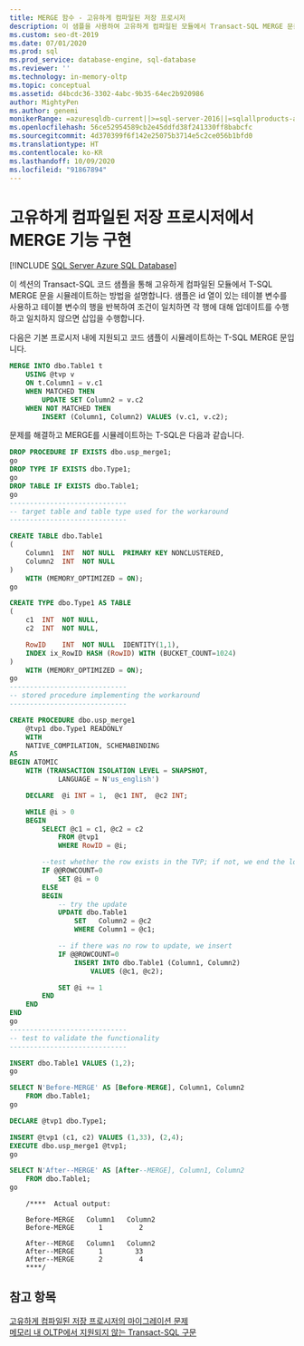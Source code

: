 ```yaml
---
title: MERGE 함수 - 고유하게 컴파일된 저장 프로시저
description: 이 샘플을 사용하여 고유하게 컴파일된 모듈에서 Transact-SQL MERGE 문을 시뮬레이트하는 방법을 알아봅니다.
ms.custom: seo-dt-2019
ms.date: 07/01/2020
ms.prod: sql
ms.prod_service: database-engine, sql-database
ms.reviewer: ''
ms.technology: in-memory-oltp
ms.topic: conceptual
ms.assetid: d4bcdc36-3302-4abc-9b35-64ec2b920986
author: MightyPen
ms.author: genemi
monikerRange: =azuresqldb-current||>=sql-server-2016||=sqlallproducts-allversions||>=sql-server-linux-2017||=azuresqldb-mi-current
ms.openlocfilehash: 56ce52954589cb2e45ddfd38f241330ff8babcfc
ms.sourcegitcommit: 4d370399f6f142e25075b3714e5c2ce056b1bfd0
ms.translationtype: HT
ms.contentlocale: ko-KR
ms.lasthandoff: 10/09/2020
ms.locfileid: "91867894"
---
```

# <a name="implementing-merge-functionality-in-a-natively-compiled-stored-procedure"></a>고유하게 컴파일된 저장 프로시저에서 MERGE 기능 구현
[!INCLUDE [SQL Server Azure SQL Database](../../includes/applies-to-version/sql-asdb.md)]

  
이 섹션의 Transact-SQL 코드 샘플을 통해 고유하게 컴파일된 모듈에서 T-SQL MERGE 문을 시뮬레이트하는 방법을 설명합니다. 샘플은 id 열이 있는 테이블 변수를 사용하고 테이블 변수의 행을 반복하여 조건이 일치하면 각 행에 대해 업데이트를 수행하고 일치하지 않으면 삽입을 수행합니다.
  
다음은 기본 프로시저 내에 지원되고 코드 샘플이 시뮬레이트하는 T-SQL MERGE 문입니다.  

```sql
MERGE INTO dbo.Table1 t  
    USING @tvp v  
    ON t.Column1 = v.c1  
    WHEN MATCHED THEN   
        UPDATE SET Column2 = v.c2  
    WHEN NOT MATCHED THEN  
        INSERT (Column1, Column2) VALUES (v.c1, v.c2);  
```

문제를 해결하고 MERGE를 시뮬레이트하는 T-SQL은 다음과 같습니다.  

```sql
DROP PROCEDURE IF EXISTS dbo.usp_merge1;  
go  
DROP TYPE IF EXISTS dbo.Type1;  
go  
DROP TABLE IF EXISTS dbo.Table1;  
go  
-----------------------------  
-- target table and table type used for the workaround
-----------------------------  

CREATE TABLE dbo.Table1  
(  
    Column1  INT  NOT NULL  PRIMARY KEY NONCLUSTERED,  
    Column2  INT  NOT NULL  
)   
    WITH (MEMORY_OPTIMIZED = ON);  
go  

CREATE TYPE dbo.Type1 AS TABLE  
(  
    c1  INT  NOT NULL,  
    c2  INT  NOT NULL,  

    RowID    INT  NOT NULL  IDENTITY(1,1),  
    INDEX ix_RowID HASH (RowID) WITH (BUCKET_COUNT=1024)  
)   
    WITH (MEMORY_OPTIMIZED = ON);  
go  
-----------------------------  
-- stored procedure implementing the workaround
-----------------------------  

CREATE PROCEDURE dbo.usp_merge1   
    @tvp1 dbo.Type1 READONLY  
    WITH  
    NATIVE_COMPILATION, SCHEMABINDING  
AS   
BEGIN ATOMIC  
    WITH (TRANSACTION ISOLATION LEVEL = SNAPSHOT,  
            LANGUAGE = N'us_english')  

    DECLARE  @i INT = 1,  @c1 INT,  @c2 INT;  

    WHILE @i > 0  
    BEGIN  
        SELECT @c1 = c1, @c2 = c2  
            FROM @tvp1  
            WHERE RowID = @i;  

        --test whether the row exists in the TVP; if not, we end the loop
        IF @@ROWCOUNT=0  
            SET @i = 0
        ELSE
        BEGIN
            -- try the update
            UPDATE dbo.Table1  
                SET   Column2 = @c2  
                WHERE Column1 = @c1;  

            -- if there was no row to update, we insert
            IF @@ROWCOUNT=0  
                INSERT INTO dbo.Table1 (Column1, Column2)  
                    VALUES (@c1, @c2);  

            SET @i += 1
        END
    END  
END  
go  
-----------------------------  
-- test to validate the functionality
-----------------------------  

INSERT dbo.Table1 VALUES (1,2);  
go  

SELECT N'Before-MERGE' AS [Before-MERGE], Column1, Column2  
    FROM dbo.Table1;  
go  

DECLARE @tvp1 dbo.Type1;  

INSERT @tvp1 (c1, c2) VALUES (1,33), (2,4);  
EXECUTE dbo.usp_merge1 @tvp1;  
go  

SELECT N'After--MERGE' AS [After--MERGE], Column1, Column2  
    FROM dbo.Table1;  
go  
```

```console
    /****  Actual output:  
  
    Before-MERGE   Column1   Column2  
    Before-MERGE      1         2  
  
    After--MERGE   Column1   Column2  
    After--MERGE      1        33  
    After--MERGE      2         4  
    ****/  
```

## <a name="see-also"></a>참고 항목  
 [고유하게 컴파일된 저장 프로시저의 마이그레이션 문제](./a-guide-to-query-processing-for-memory-optimized-tables.md)   
 [메모리 내 OLTP에서 지원되지 않는 Transact-SQL 구문](../../relational-databases/in-memory-oltp/transact-sql-constructs-not-supported-by-in-memory-oltp.md)  
  
